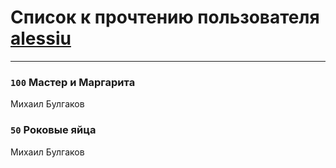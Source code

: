 # Список к прочтению пользователя [alessiu](http://vk.com/id32712003)
---

### `100` Мастер и Маргарита
Михаил Булгаков

### `50` Роковые яйца
Михаил Булгаков

